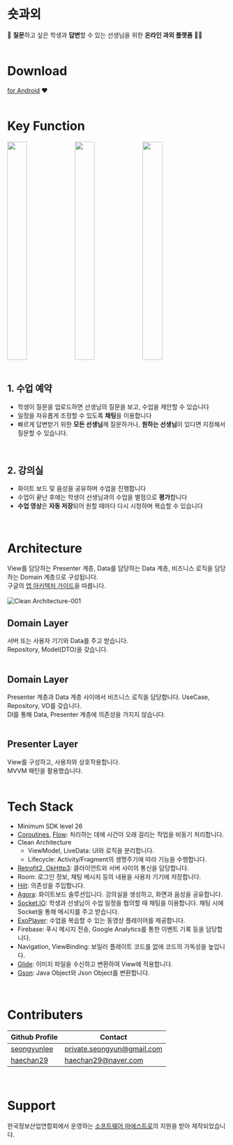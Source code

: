 # 숏과외
🙋 **질문**하고 싶은 학생과 **답변**할 수 있는 선생님을 위한 **온라인 과외 플랫폼** 👨‍🏫  
<br/>
# Download
[for Android](https://play.google.com/store/apps/details?id=org.softwaremaestro.shorttutoring) ❤️  
<br/>

# Key Function
<img src="https://github.com/amicably-until-the-end/ShortTutoring/assets/63138511/bc650a6a-c9a4-424e-b000-82bdfd248340" height="500" width=30%>
<img src="https://github.com/amicably-until-the-end/ShortTutoring/assets/63138511/1f241725-e585-4aa2-86b2-6482a6058b9f" height="500" width=30%>
<img src="https://github.com/amicably-until-the-end/ShortTutoring/assets/63138511/0b053b07-a3bc-4aeb-bccf-bde7d2751ea8" height="500" width=30%>  
<br/><br/>

## 1. 수업 예약
- 학생이 질문을 업로드하면 선생님의 질문을 보고, 수업을 제안할 수 있습니다
- 일정을 자유롭게 조정할 수 있도록 **채팅**을 이용합니다
- 빠르게 답변받기 위한 **모든 선생님**께 질문하거나, **원하는 선생님**이 있다면 지정해서 질문할 수 있습니다.  
<br/>

## 2. 강의실
- 화이트 보드 및 음성을 공유하며 수업을 진행합니다
- 수업이 끝난 후에는 학생이 선생님과의 수업을 별점으로 **평가**합니다
- **수업 영상**은 **자동 저장**되어 원할 때마다 다시 시청하며 복습할 수 있습니다  
<br/>

# Architecture
View를 담당하는 Presenter 계층, Data를 담당하는 Data 계층, 비즈니스 로직을 담당하는 Domain 계층으로 구성됩니다.  
구글의 [앱 아키텍처 가이드](https://developer.android.com/topic/architecture?hl=ko)을 따릅니다.  
<br/>
![Clean Architecture-001](https://github.com/amicably-until-the-end/ShortTutoring/assets/63138511/1ed57f51-35b2-4a45-8516-1a754a2f0b1f)


## Domain Layer
서버 또는 사용자 기기와 Data를 주고 받습니다.  
Repository, Model(DTO)을 갖습니다.  
<br/>

## Domain Layer
Presenter 계층과 Data 계층 사이에서 비즈니스 로직을 담당합니다. UseCase, Repository, VO를 갖습니다.  
DI를 통해 Data, Presenter 계층에 의존성을 가지지 않습니다.  
<br/>

## Presenter Layer
View를 구성하고, 사용자와 상호작용합니다.  
MVVM 패턴을 활용했습니다.  
<br/>

# Tech Stack
- Minimum SDK level 26  
- [Coroutines](https://github.com/Kotlin/kotlinx.coroutines), [Flow](https://kotlinlang.org/api/kotlinx.coroutines/kotlinx-coroutines-core/kotlinx.coroutines.flow/): 처리하는 데에 시간이 오래 걸리는 작업을 비동기 처리합니다.  
- Clean Architecture
  - ViewModel, LiveData: UI와 로직을 분리합니다.  
  - Lifecycle: Activity/Fragment의 생명주기에 따라 기능을 수행합니다.  
- [Retrofit2, OkHttp3](https://github.com/square/retrofit): 클라이언트와 서버 사이의 통신을 담당합니다.  
- Room: 로그인 정보, 채팅 메시지 등의 내용을 사용자 기기에 저장합니다.  
- [Hilt](https://dagger.dev/hilt/): 의존성을 주입합니다.  
- [Agora](https://docs.agora.io/en/video-calling/get-started/get-started-sdk?platform=android): 화이트보드 솔루션입니다. 강의실을 생성하고, 화면과 음성을 공유합니다.  
- [Socket.IO](https://socket.io/docs/v4/tutorial/introduction): 학생과 선생님이 수업 일정을 협의할 때 채팅을 이용합니다. 채팅 시에 Socket을 통해 메시지를 주고 받습니다.  
- [ExoPlayer](https://github.com/google/ExoPlayer): 수업을 복습할 수 있는 동영샹 플레이어를 제공합니다.  
- Firebase: 푸시 메시지 전송, Google Analytics를 통한 이벤트 기록 등을 담당합니다.  
- Navigation, ViewBinding: 보일러 플레이트 코드를 없애 코드의 가독성을 높입니다.  
- [Glide](https://github.com/bumptech/glide): 이미지 파일을 수신하고 변환하여 View에 적용합니다.  
- [Gson](https://github.com/google/gson): Java Object와 Json Object를 변환합니다.
</br>

# Contributers
|Github Profile|Contact|
|--------|---------|
|[seongyunlee](https://github.com/seongyunlee)|private.seongyun@gmail.com|
|[haechan29](https://github.com/haechan29)|haechan29@naver.com|
</br>

# Support
한국정보산업연합회에서 운영하는 [소프트웨어 마에스트로](https://www.swmaestro.org/sw/main/main.do)의 지원을 받아 제작되었습니다.  
</br>
